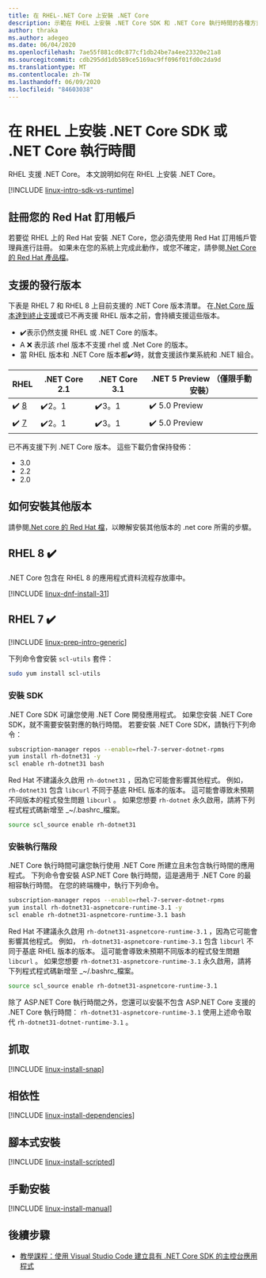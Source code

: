 ```yaml
---
title: 在 RHEL-.NET Core 上安裝 .NET Core
description: 示範在 RHEL 上安裝 .NET Core SDK 和 .NET Core 執行時間的各種方式。
author: thraka
ms.author: adegeo
ms.date: 06/04/2020
ms.openlocfilehash: 7ae55f881cd0c877cf1db24be7a4ee23320e21a8
ms.sourcegitcommit: cdb295dd1db589ce5169ac9ff096f01fd0c2da9d
ms.translationtype: MT
ms.contentlocale: zh-TW
ms.lasthandoff: 06/09/2020
ms.locfileid: "84603038"
---
```

# <a name="install-net-core-sdk-or-net-core-runtime-on-rhel"></a>在 RHEL 上安裝 .NET Core SDK 或 .NET Core 執行時間

RHEL 支援 .NET Core。 本文說明如何在 RHEL 上安裝 .NET Core。

[!INCLUDE [linux-intro-sdk-vs-runtime](includes/linux-intro-sdk-vs-runtime.md)]

## <a name="register-your-red-hat-subscription"></a>註冊您的 Red Hat 訂用帳戶

若要從 RHEL 上的 Red Hat 安裝 .NET Core，您必須先使用 Red Hat 訂用帳戶管理員進行註冊。 如果未在您的系統上完成此動作，或您不確定，請參閱[.Net Core 的 Red Hat 產品檔](https://access.redhat.com/documentation/net_core/)。

## <a name="supported-distributions"></a>支援的發行版本

下表是 RHEL 7 和 RHEL 8 上目前支援的 .NET Core 版本清單。 在[.Net Core 版本達到終止支援](https://dotnet.microsoft.com/platform/support/policy/dotnet-core)或已不再支援 RHEL 版本之前，會持續支援這些版本。

- ✔️表示仍然支援 RHEL 或 .NET Core 的版本。
- A ❌ 表示該 rhel 版本不支援 rhel 或 .Net Core 的版本。
- 當 RHEL 版本和 .NET Core 版本都✔️時，就會支援該作業系統和 .NET 組合。

| RHEL                   | .NET Core 2.1 | .NET Core 3.1 | .NET 5 Preview （僅限手動安裝） |
|--------------------------|---------------|---------------|----------------|
| ✔️ [8](#rhel-8-) | ✔️2。1        | ✔️3。1        | ✔️ 5.0 Preview |
| ✔️ [7](#rhel-7-) | ✔️2。1        | ✔️3。1        | ✔️ 5.0 Preview |

已不再支援下列 .NET Core 版本。 這些下載仍會保持發佈：

- 3.0
- 2.2
- 2.0

## <a name="how-to-install-other-versions"></a>如何安裝其他版本

請參閱[.Net core 的 Red Hat 檔](https://access.redhat.com/documentation/net_core/)，以瞭解安裝其他版本的 .net core 所需的步驟。

## <a name="rhel-8-"></a>RHEL 8 ✔️

.NET Core 包含在 RHEL 8 的應用程式資料流程存放庫中。

[!INCLUDE [linux-dnf-install-31](includes/linux-install-31-dnf.md)]

## <a name="rhel-7-"></a>RHEL 7 ✔️

[!INCLUDE [linux-prep-intro-generic](includes/linux-prep-intro-generic.md)]

下列命令會安裝 `scl-utils` 套件：

```bash
sudo yum install scl-utils
```

### <a name="install-the-sdk"></a>安裝 SDK

.NET Core SDK 可讓您使用 .NET Core 開發應用程式。 如果您安裝 .NET Core SDK，就不需要安裝對應的執行時間。 若要安裝 .NET Core SDK，請執行下列命令：

```bash
subscription-manager repos --enable=rhel-7-server-dotnet-rpms
yum install rh-dotnet31 -y
scl enable rh-dotnet31 bash
```

Red Hat 不建議永久啟用 `rh-dotnet31` ，因為它可能會影響其他程式。 例如， `rh-dotnet31` 包含 `libcurl` 不同于基底 RHEL 版本的版本。 這可能會導致未預期不同版本的程式發生問題 `libcurl` 。 如果您想要 `rh-dotnet` 永久啟用，請將下列程式程式碼新增至 _~/.bashrc_檔案。

```bash
source scl_source enable rh-dotnet31
```

### <a name="install-the-runtime"></a>安裝執行階段

.NET Core 執行時間可讓您執行使用 .NET Core 所建立且未包含執行時間的應用程式。 下列命令會安裝 ASP.NET Core 執行時間，這是適用于 .NET Core 的最相容執行時間。 在您的終端機中，執行下列命令。

```bash
subscription-manager repos --enable=rhel-7-server-dotnet-rpms
yum install rh-dotnet31-aspnetcore-runtime-3.1 -y
scl enable rh-dotnet31-aspnetcore-runtime-3.1 bash
```

Red Hat 不建議永久啟用 `rh-dotnet31-aspnetcore-runtime-3.1` ，因為它可能會影響其他程式。 例如， `rh-dotnet31-aspnetcore-runtime-3.1` 包含 `libcurl` 不同于基底 RHEL 版本的版本。 這可能會導致未預期不同版本的程式發生問題 `libcurl` 。 如果您想要 `rh-dotnet31-aspnetcore-runtime-3.1` 永久啟用，請將下列程式程式碼新增至 _~/.bashrc_檔案。

```bash
source scl_source enable rh-dotnet31-aspnetcore-runtime-3.1
```

除了 ASP.NET Core 執行時間之外，您還可以安裝不包含 ASP.NET Core 支援的 .NET Core 執行時間： `rh-dotnet31-aspnetcore-runtime-3.1` 使用上述命令取代 `rh-dotnet31-dotnet-runtime-3.1` 。

## <a name="snap"></a>抓取

[!INCLUDE [linux-install-snap](includes/linux-install-snap.md)]

## <a name="dependencies"></a>相依性

[!INCLUDE [linux-install-dependencies](includes/linux-install-dependencies.md)]

## <a name="scripted-install"></a>腳本式安裝

[!INCLUDE [linux-install-scripted](includes/linux-install-scripted.md)]

## <a name="manual-install"></a>手動安裝

[!INCLUDE [linux-install-manual](includes/linux-install-manual.md)]

## <a name="next-steps"></a>後續步驟

- [教學課程：使用 Visual Studio Code 建立具有 .NET Core SDK 的主控台應用程式](../tutorials/with-visual-studio-code.md)
